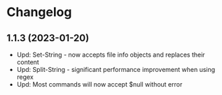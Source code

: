 ﻿# Changelog

## 1.1.3 (2023-01-20)

+ Upd: Set-String - now accepts file info objects and replaces their content
+ Upd: Split-String - significant performance improvement when using regex
+ Upd: Most commands will now accept $null without error
